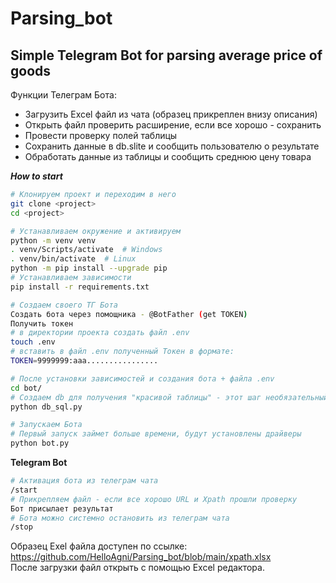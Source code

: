 # Parsing_bot
## Simple Telegram Bot for parsing average price of goods
Функции Телеграм Бота:  
- Загрузить Excel файл из чата (образец прикреплен внизу описания)
- Открыть файл проверить расширение, если все хорошо - сохранить
- Провести проверку полей таблицы
- Сохранить данные в db.slite и сообщить пользователю о результате
- Обработать данные из таблицы и сообщить среднюю цену товара

***How to start***  
```bash
# Клонируем проект и переходим в него
git clone <project>
cd <project>
```
```bash
# Устанавливаем окружение и активируем
python -m venv venv
. venv/Scripts/activate  # Windows
. venv/bin/activate  # Linux
python -m pip install --upgrade pip
# Устанавливаем зависимости
pip install -r requirements.txt

# Создаем своего ТГ Бота
Создать бота через помощника - @BotFather (get TOKEN)
Получить токен
# в директории проекта создать файл .env
touch .env
# вставить в файл .env полученный Токен в формате:
TOKEN=9999999:aaa................

# После установки зависимостей и создания бота + файла .env
cd bot/
# Создаем db для получения "красивой таблицы" - этот шаг необязательный
python db_sql.py

# Запускаем Бота
# Первый запуск займет больше времени, будут установлены драйверы
python bot.py
```
**Telegram Bot**
```bash
# Активация бота из телеграм чата
/start
# Прикрепляем файл - если все хорошо URL и Xpath прошли проверку
Бот присылает результат
# Бота можно системно остановить из телеграм чата
/stop
```
Образец Exel файла доступен по ссылке:  
https://github.com/HelloAgni/Parsing_bot/blob/main/xpath.xlsx  
После загрузки файл открыть с помощью Excel редактора.